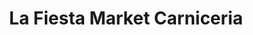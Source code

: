---
title: "La Fiesta Market Carniceria"
url: /detroit/la-fiesta-market-carniceria/
shop: Supermarkt
---